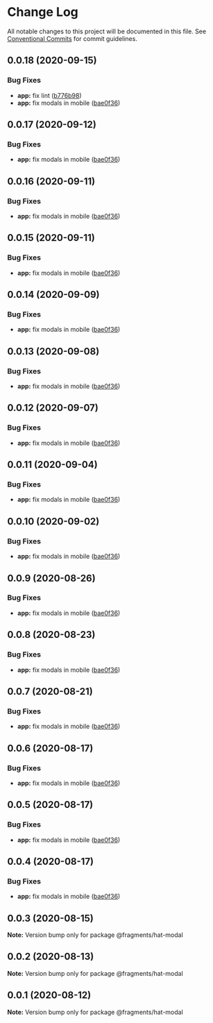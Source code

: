 # Change Log

All notable changes to this project will be documented in this file.
See [Conventional Commits](https://conventionalcommits.org) for commit guidelines.

## 0.0.18 (2020-09-15)


### Bug Fixes

* **app:** fix lint ([b776b98](https://github.com/Atlantis-Lab/shop-bmw-accessories/commit/b776b98e321e335a36129e1c38919e1e95765f9a))
* **app:** fix modals in mobile ([bae0f36](https://github.com/Atlantis-Lab/shop-bmw-accessories/commit/bae0f36977ec2ad941642bbb689e4f79ec2597a0))





## 0.0.17 (2020-09-12)


### Bug Fixes

* **app:** fix modals in mobile ([bae0f36](https://github.com/Atlantis-Lab/shop-bmw-accessories/commit/bae0f36977ec2ad941642bbb689e4f79ec2597a0))





## 0.0.16 (2020-09-11)


### Bug Fixes

* **app:** fix modals in mobile ([bae0f36](https://github.com/Atlantis-Lab/shop-bmw-accessories/commit/bae0f36977ec2ad941642bbb689e4f79ec2597a0))





## 0.0.15 (2020-09-11)


### Bug Fixes

* **app:** fix modals in mobile ([bae0f36](https://github.com/Atlantis-Lab/shop-bmw-accessories/commit/bae0f36977ec2ad941642bbb689e4f79ec2597a0))





## 0.0.14 (2020-09-09)


### Bug Fixes

* **app:** fix modals in mobile ([bae0f36](https://github.com/Atlantis-Lab/shop-bmw-accessories/commit/bae0f36977ec2ad941642bbb689e4f79ec2597a0))





## 0.0.13 (2020-09-08)

### Bug Fixes

- **app:** fix modals in mobile ([bae0f36](https://github.com/Atlantis-Lab/shop-bmw-accessories/commit/bae0f36977ec2ad941642bbb689e4f79ec2597a0))

## 0.0.12 (2020-09-07)

### Bug Fixes

- **app:** fix modals in mobile ([bae0f36](https://github.com/Atlantis-Lab/shop-bmw-accessories/commit/bae0f36977ec2ad941642bbb689e4f79ec2597a0))

## 0.0.11 (2020-09-04)

### Bug Fixes

- **app:** fix modals in mobile ([bae0f36](https://github.com/Atlantis-Lab/shop-bmw-accessories/commit/bae0f36977ec2ad941642bbb689e4f79ec2597a0))

## 0.0.10 (2020-09-02)

### Bug Fixes

- **app:** fix modals in mobile ([bae0f36](https://github.com/Atlantis-Lab/shop-bmw-accessories/commit/bae0f36977ec2ad941642bbb689e4f79ec2597a0))

## 0.0.9 (2020-08-26)

### Bug Fixes

- **app:** fix modals in mobile ([bae0f36](https://github.com/Atlantis-Lab/shop-bmw-accessories/commit/bae0f36977ec2ad941642bbb689e4f79ec2597a0))

## 0.0.8 (2020-08-23)

### Bug Fixes

- **app:** fix modals in mobile ([bae0f36](https://github.com/Atlantis-Lab/shop-bmw-accessories/commit/bae0f36977ec2ad941642bbb689e4f79ec2597a0))

## 0.0.7 (2020-08-21)

### Bug Fixes

- **app:** fix modals in mobile ([bae0f36](https://github.com/Atlantis-Lab/shop-bmw-accessories/commit/bae0f36977ec2ad941642bbb689e4f79ec2597a0))

## 0.0.6 (2020-08-17)

### Bug Fixes

- **app:** fix modals in mobile ([bae0f36](https://github.com/Atlantis-Lab/shop-bmw-accessories/commit/bae0f36977ec2ad941642bbb689e4f79ec2597a0))

## 0.0.5 (2020-08-17)

### Bug Fixes

- **app:** fix modals in mobile ([bae0f36](https://github.com/Atlantis-Lab/shop-bmw-accessories/commit/bae0f36977ec2ad941642bbb689e4f79ec2597a0))

## 0.0.4 (2020-08-17)

### Bug Fixes

- **app:** fix modals in mobile ([bae0f36](https://github.com/Atlantis-Lab/shop-bmw-accessories/commit/bae0f36977ec2ad941642bbb689e4f79ec2597a0))

## 0.0.3 (2020-08-15)

**Note:** Version bump only for package @fragments/hat-modal

## 0.0.2 (2020-08-13)

**Note:** Version bump only for package @fragments/hat-modal

## 0.0.1 (2020-08-12)

**Note:** Version bump only for package @fragments/hat-modal
